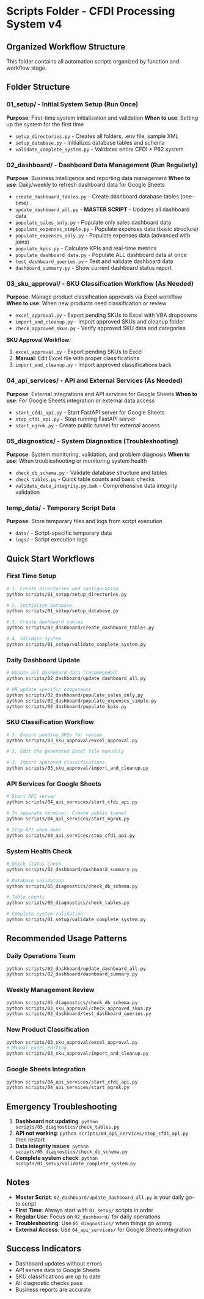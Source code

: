 # Scripts Folder - CFDI Processing System v4

## Organized Workflow Structure

This folder contains all automation scripts organized by function and workflow stage.

## Folder Structure

### 01_setup/ - Initial System Setup (Run Once)
**Purpose**: First-time system initialization and validation
**When to use**: Setting up the system for the first time

- `setup_directories.py` - Creates all folders, .env file, sample XML
- `setup_database.py` - Initializes database tables and schema  
- `validate_complete_system.py` - Validates entire CFDI + P62 system

### 02_dashboard/ - Dashboard Data Management (Run Regularly)
**Purpose**: Business intelligence and reporting data management
**When to use**: Daily/weekly to refresh dashboard data for Google Sheets

- `create_dashboard_tables.py` - Create dashboard database tables (one-time)
- `update_dashboard_all.py` - **MASTER SCRIPT** - Updates all dashboard data
- `populate_sales_only.py` - Populate only sales dashboard data
- `populate_expenses_simple.py` - Populate expenses data (basic structure)
- `populate_expenses_only.py` - Populate expenses data (advanced with joins)
- `populate_kpis.py` - Calculate KPIs and real-time metrics
- `populate_dashboard_data.py` - Populate ALL dashboard data at once
- `test_dashboard_queries.py` - Test and validate dashboard data
- `dashboard_summary.py` - Show current dashboard status report

### 03_sku_approval/ - SKU Classification Workflow (As Needed)
**Purpose**: Manage product classification approvals via Excel workflow
**When to use**: When new products need classification or review

- `excel_approval.py` - Export pending SKUs to Excel with VBA dropdowns
- `import_and_cleanup.py` - Import approved SKUs and cleanup folder
- `check_approved_skus.py` - Verify approved SKU data and categories

**SKU Approval Workflow:**
1. `excel_approval.py` - Export pending SKUs to Excel
2. **Manual**: Edit Excel file with proper classifications
3. `import_and_cleanup.py` - Import approved classifications back

### 04_api_services/ - API and External Services (As Needed)
**Purpose**: External integrations and API services for Google Sheets
**When to use**: For Google Sheets integration or external data access

- `start_cfdi_api.py` - Start FastAPI server for Google Sheets
- `stop_cfdi_api.py` - Stop running FastAPI server
- `start_ngrok.py` - Create public tunnel for external access

### 05_diagnostics/ - System Diagnostics (Troubleshooting)
**Purpose**: System monitoring, validation, and problem diagnosis
**When to use**: When troubleshooting or monitoring system health

- `check_db_schema.py` - Validate database structure and tables
- `check_tables.py` - Quick table counts and basic checks
- `validate_data_integrity.py.bak` - Comprehensive data integrity validation

### temp_data/ - Temporary Script Data
**Purpose**: Store temporary files and logs from script execution
- `data/` - Script-specific temporary data
- `logs/` - Script execution logs

## Quick Start Workflows

### First Time Setup
```bash
# 1. Create directories and configuration
python scripts/01_setup/setup_directories.py

# 2. Initialize database
python scripts/01_setup/setup_database.py

# 3. Create dashboard tables
python scripts/02_dashboard/create_dashboard_tables.py

# 4. Validate system
python scripts/01_setup/validate_complete_system.py
```

### Daily Dashboard Update
```bash
# Update all dashboard data (recommended)
python scripts/02_dashboard/update_dashboard_all.py

# OR update specific components
python scripts/02_dashboard/populate_sales_only.py
python scripts/02_dashboard/populate_expenses_simple.py
python scripts/02_dashboard/populate_kpis.py
```

### SKU Classification Workflow
```bash
# 1. Export pending SKUs for review
python scripts/03_sku_approval/excel_approval.py

# 2. Edit the generated Excel file manually

# 3. Import approved classifications
python scripts/03_sku_approval/import_and_cleanup.py
```

### API Services for Google Sheets
```bash
# Start API server
python scripts/04_api_services/start_cfdi_api.py

# In separate terminal: Create public tunnel
python scripts/04_api_services/start_ngrok.py

# Stop API when done
python scripts/04_api_services/stop_cfdi_api.py
```

### System Health Check
```bash
# Quick status check
python scripts/02_dashboard/dashboard_summary.py

# Database validation
python scripts/05_diagnostics/check_db_schema.py

# Table counts
python scripts/05_diagnostics/check_tables.py

# Complete system validation
python scripts/01_setup/validate_complete_system.py
```

## Recommended Usage Patterns

### Daily Operations Team
```bash
python scripts/02_dashboard/update_dashboard_all.py
python scripts/02_dashboard/dashboard_summary.py
```

### Weekly Management Review
```bash
python scripts/05_diagnostics/check_db_schema.py
python scripts/03_sku_approval/check_approved_skus.py
python scripts/02_dashboard/test_dashboard_queries.py
```

### New Product Classification
```bash
python scripts/03_sku_approval/excel_approval.py
# Manual Excel editing
python scripts/03_sku_approval/import_and_cleanup.py
```

### Google Sheets Integration
```bash
python scripts/04_api_services/start_cfdi_api.py
python scripts/04_api_services/start_ngrok.py
```

## Emergency Troubleshooting

1. **Dashboard not updating**: `python scripts/05_diagnostics/check_tables.py`
2. **API not working**: `python scripts/04_api_services/stop_cfdi_api.py` then restart
3. **Data integrity issues**: `python scripts/05_diagnostics/check_db_schema.py`
4. **Complete system check**: `python scripts/01_setup/validate_complete_system.py`

## Notes

- **Master Script**: `02_dashboard/update_dashboard_all.py` is your daily go-to script
- **First Time**: Always start with `01_setup/` scripts in order
- **Regular Use**: Focus on `02_dashboard/` for daily operations
- **Troubleshooting**: Use `05_diagnostics/` when things go wrong
- **External Access**: Use `04_api_services/` for Google Sheets integration

## Success Indicators

- Dashboard updates without errors
- API serves data to Google Sheets  
- SKU classifications are up to date
- All diagnostic checks pass
- Business reports are accurate 